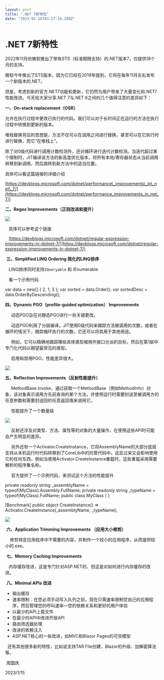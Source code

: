 ```yaml
---
layout: post
title: ".NET 7新特性"
date: "2023-01-16T03:17:16.209Z"
---
```

.NET 7新特性
=========

2022年11月份微软推出了带有STS（标准期限支持）的.NET版本7，仅提供18个月的支持。

微软今年推出了STS版本，因为它已经在2019年提到，它将在每年11月左右发布一个新版本的.NET。

但是，考虑到新的官方.NET7功能和更新，它仍然为用户带来了大量变化和.NET7性能改进。今天给大家分享.NET 7与.NET 6之间的几个值得注意的差异如下：

**一、On-stack replacement（OSR）**

允许在执行过程中更改已执行的代码。我们可以对于长时间正在运行的方法在执行过程中转换到更新的版本。

堆栈替换背后的思想是，方法不仅可以在调用之间进行替换，甚至可以在它执行时进行替换，而它“在堆栈上”。

除了对0级代码进行调用计数检测外，还对循环进行迭代计数检测。当迭代超过某个限制时，JIT编译该方法的新高度优化版本，将所有本地/寄存器状态从当前调用转移到新调用，然后跳转到新方法中的适当位置。

具体可以看这篇链接的详细介绍

[https://devblogs.microsoft.com/dotnet/performance\_improvements\_in\_net\_7/](https://devblogs.microsoft.com/dotnet/performance_improvements_in_net_7/)

**二、Regex Improvements（正则改进和提升）**

![](https://img2023.cnblogs.com/blog/23525/202301/23525-20230115195927712-1675282131.png)

   具体可以参考这个链接

   [https://devblogs.microsoft.com/dotnet/regular-expression-improvements-in-dotnet-7/](https://devblogs.microsoft.com/dotnet/regular-expression-improvements-in-dotnet-7/)

 **三、Simplified LINQ Ordering 简化的LINQ排序**

   LINQ排序同时支持`IQueryable` 和 IEnumerable

   看一个示例代码

var data = new\[\] { 2, 1, 3 };
var sorted = data.Order();
var sortedDesc = data.OrderByDescending();

**四、Dynamic PGO（profile-guided optimization） Improvements** 

     动态PGO旨在对静态PGO进行一些关键更改。

     动态PGO利用了分层编译。JIT使用0级代码来跟踪方法被调用的次数，或者在循环的情况下，跟踪循环执行的次数。它还可以将其用于其他用途。

     例如，它可以精确地跟踪哪些具体类型被用作接口分派的目标，然后在第1层中专门化代码以期望最常见的类型。

     启用和禁用PGO，性能差异很大。

![](https://img2023.cnblogs.com/blog/23525/202301/23525-20230115200720659-1576248624.png)

**五、Reflection Improvements（反射性能提升）**

     MethodBase.Invoke，通过获取一个MethodBase（例如MethodInfo）对象，该对象表示调用方先前查询的某个方法，并使用运行时需要封送至被调用方的任意参数和需要封送回的任意返回值来调用它。

     性能提升了一个数量级

![](https://img2023.cnblogs.com/blog/23525/202301/23525-20230115201243683-1479682125.png)

     反射还涉及对类型、方法、属性等的对象的大量操作，在使用这些API时可能会产生明显的差异。

     另外还有一个Activator.CreateInstance，它将AssemblyName的大部分底层支持从本机运行时代码转移到了CoreLib中的托管代码中。这反过来又会影响使用它的任何东西，例如当使用Activator.CreateInstance重载时，这些重载采用需要解析的程序集名称。

     官方提供了一个示例代码，来测试这个方法的性能提升

private readonly string \_assemblyName = typeof(MyClass).Assembly.FullName;
private readonly string \_typeName = typeof(MyClass).FullName;
public class MyClass { }

\[Benchmark\]
public object CreateInstance() => Activator.CreateInstance(\_assemblyName, \_typeName);

![](https://img2023.cnblogs.com/blog/23525/202301/23525-20230115201729225-1188365511.png)

 **六、Application Trimming Improvements （应用大小修剪）**

    修剪特定应用程序中不需要的内容，并制作一个较小的应用程序，从而提供较小的.exe。

 **七、Memory Caching Improvements**

   内存缓存改进，这是专门针对ASP.NET的，但这是对如何进行内存缓存的改进。

 **八、Minimal APIs 改进**

*   输出缓存
*   速率限制：在您必须手动写入队列之前，现在只需速率限制您自己的应用程序，然后管理您的呼叫速率—您的依赖关系和更好的用户体验
*   以最少的API上载文件
*   在最少的API中改进开放API
*   路由筛选器处理
*   改进的依赖注入
*   ASP.NET核心的一些改进，如MVC和Blazor Pages的可空模型

  还有其他很多新的特性，比如说支持TAR File创建，Blazor的升级、加解密算法等。

 周国庆

2023/1/15